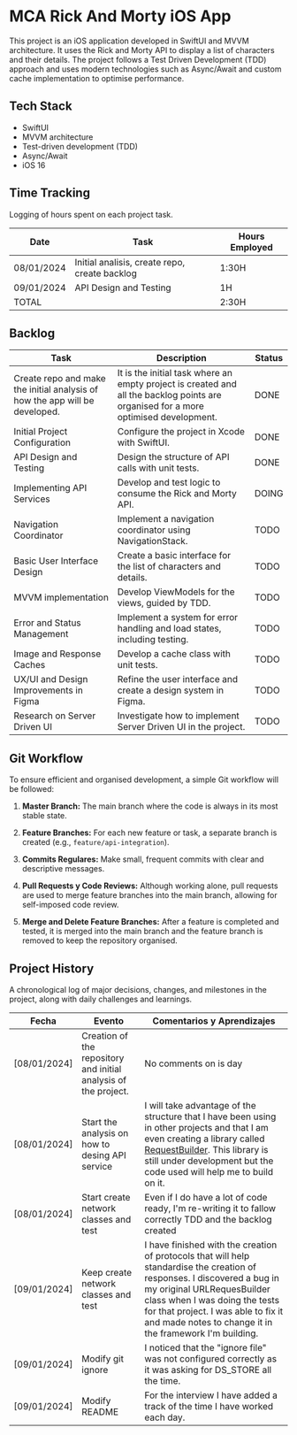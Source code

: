 # MCA Rick And Morty iOS App
This project is an iOS application developed in SwiftUI and MVVM architecture. It uses the Rick and Morty API to display a list of characters and their details. The project follows a Test Driven Development (TDD) approach and uses modern technologies such as Async/Await and custom cache implementation to optimise performance.

## Tech Stack
- SwiftUI
- MVVM architecture
- Test-driven development  (TDD)
- Async/Await
- iOS 16


## Time Tracking
Logging of hours spent on each project task.

| Date | Task | Hours Employed|
| ----- | ----- | ---------------- |
| 08/01/2024 | Initial analisis, create repo, create backlog | 1:30H |
| 09/01/2024 | API Design and Testing  |  1H |
| TOTAL|  |  2:30H |


## Backlog
| Task | Description | Status|
| ----- | ----------- | ------ |
| Create repo and make the initial analysis of how the app will be developed. | It is the initial task where an empty project is created and all the backlog points are organised for a more optimised development.| DONE |
| Initial Project Configuration| Configure the project in Xcode with SwiftUI. | DONE |
| API Design and Testing | Design the structure of API calls with unit tests.| DONE |
| Implementing API Services | Develop and test logic to consume the Rick and Morty API. | DOING |
| Navigation Coordinator | Implement a navigation coordinator using NavigationStack. | TODO |
| Basic User Interface Design| Create a basic interface for the list of characters and details. | TODO |
| MVVM implementation| Develop ViewModels for the views, guided by TDD. | TODO |
| Error and Status Management | Implement a system for error handling and load states, including testing. | TODO |
| Image and Response Caches | Develop a cache class with unit tests. | TODO |
| UX/UI and Design Improvements in Figma | Refine the user interface and create a design system in Figma. | TODO |
| Research on Server Driven UI | Investigate how to implement Server Driven UI in the project. | TODO |

## Git Workflow
To ensure efficient and organised development, a simple Git workflow will be followed:

1. **Master Branch:** The main branch where the code is always in its most stable state.

2. **Feature Branches:** For each new feature or task, a separate branch is created (e.g., `feature/api-integration`).

3. **Commits Regulares:** Make small, frequent commits with clear and descriptive messages.

4. **Pull Requests y Code Reviews:** Although working alone, pull requests are used to merge feature branches into the main branch, allowing for self-imposed code review.

5. **Merge and Delete Feature Branches:** After a feature is completed and tested, it is merged into the main branch and the feature branch is removed to keep the repository organised.



## Project History
A chronological log of major decisions, changes, and milestones in the project, along with daily challenges and learnings.

| Fecha | Evento | Comentarios y Aprendizajes |
| ----- | ------ | -------------------------- |
| [08/01/2024] | Creation of the repository and initial analysis of the project. | No comments on is day |
| [08/01/2024] | Start the analysis on how to desing API service | I will take advantage of the structure that I have been using in other projects and that I am even creating a library called [RequestBuilder](https://github.com/rodri2d2/RequestBuilder). This library is still under development but the code used will help me to build on it.|
| [08/01/2024] | Start create network classes and test | Even if I do have a lot of code ready, I'm re-writing it to fallow correctly TDD and the backlog created|
| [09/01/2024] | Keep create network classes and test | I have finished with the creation of protocols that will help standardise the creation of responses. I discovered a bug in my original URLRequesBuilder class when I was doing the tests for that project. I was able to fix it and made notes to change it in the framework I'm building. |
| [09/01/2024] | Modify git ignore| I noticed that the "ignore file" was not configured correctly as it was asking for DS_STORE all the time. |
| [09/01/2024] | Modify README | For the interview I have added a track of the time I have worked each day. |
